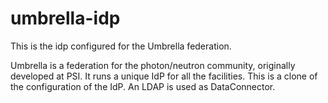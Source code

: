 umbrella-idp
============

This is the idp configured for the Umbrella federation. 

Umbrella is a federation for the photon/neutron community, originally developed at PSI. It runs a unique IdP for all the facilities. This is a clone of the configuration of the IdP. An LDAP is used as DataConnector.
